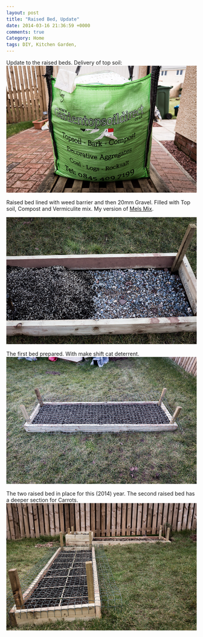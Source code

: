 ```yaml
---
layout: post
title: "Raised Bed, Update"
date: 2014-03-16 21:36:59 +0000
comments: true
Category: Home
tags: DIY, Kitchen Garden,
---
```


Update to the raised beds. Delivery of top soil:
![](/images/Gardening/RaisedBed2/morganp-20140226-Garden-_MG_6875.jpg)

Raised bed lined with weed barrier and then 20mm Gravel. Filled with Top soil, Compost and Vermiculite mix.
My version of [Mels Mix](http://www.mysquarefootgarden.net/mels-mix/).

<!-- more -->

![](/images/Gardening/RaisedBed2/morganp-20140226-Garden-_MG_6877.jpg)

The first bed prepared. With make shift cat deterrent.
![](/images/Gardening/RaisedBed2/morganp-20140226-Garden-_MG_6881.jpg)

The two raised bed in place for this (2014) year. The second raised bed has a deeper section for Carrots.
![](/images/Gardening/RaisedBed2/morganp-20140316-Garden-_MG_7028.jpg)
